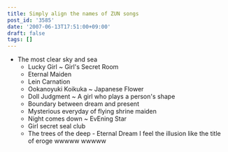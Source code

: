 ```yaml
---
title: Simply align the names of ZUN songs
post_id: '3585'
date: '2007-06-13T17:51:00+09:00'
draft: false
tags: []
---
```


*   The most clear sky and sea
    *   Lucky Girl ~ Girl's Secret Room
    *   Eternal Maiden
    *   Lein Carnation
    *   Ookanoyuki Koikuka ~ Japanese Flower
    *   Doll Judgment ~ A girl who plays a person's shape
    *   Boundary between dream and present
    *   Mysterious everyday of flying shrine maiden
    *   Night comes down ~ EvEning Star
    *   Girl secret seal club
    *   The trees of the deep - Eternal Dream I feel the illusion like the title of eroge wwwww wwwww